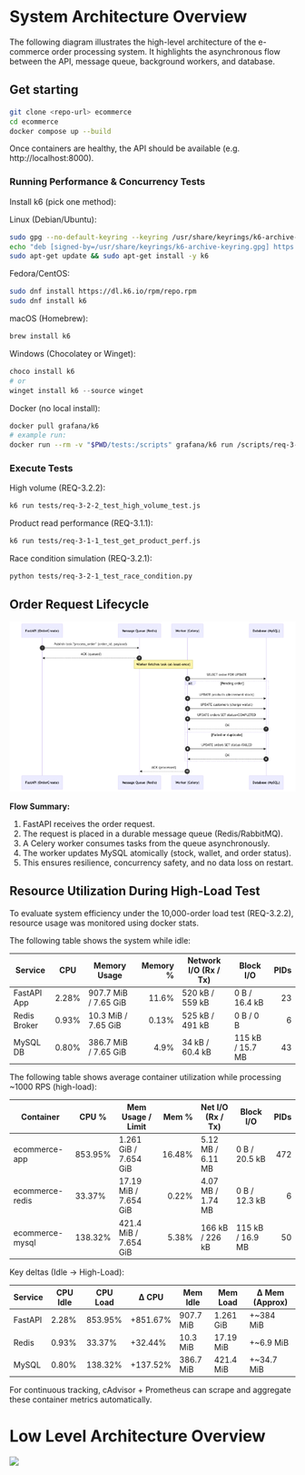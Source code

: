 # System Architecture Overview

The following diagram illustrates the high-level architecture of the e-commerce order processing system. It highlights the asynchronous flow between the API, message queue, background workers, and database.

## Get starting
```bash
git clone <repo-url> ecommerce
cd ecommerce
docker compose up --build
```

Once containers are healthy, the API should be available (e.g. http://localhost:8000).

### Running Performance & Concurrency Tests

Install k6 (pick one method):

Linux (Debian/Ubuntu):
```bash
sudo gpg --no-default-keyring --keyring /usr/share/keyrings/k6-archive-keyring.gpg --keyserver hkp://keyserver.ubuntu.com:80 --recv-keys C5AD17C747E3415A3642D57D77C6C491D6AC1D69
echo "deb [signed-by=/usr/share/keyrings/k6-archive-keyring.gpg] https://dl.k6.io/deb stable main" | sudo tee /etc/apt/sources.list.d/k6.list
sudo apt-get update && sudo apt-get install -y k6
```

Fedora/CentOS:
```bash
sudo dnf install https://dl.k6.io/rpm/repo.rpm
sudo dnf install k6
```

macOS (Homebrew):
```bash
brew install k6
```

Windows (Chocolatey or Winget):
```powershell
choco install k6
# or
winget install k6 --source winget
```

Docker (no local install):
```bash
docker pull grafana/k6
# example run:
docker run --rm -v "$PWD/tests:/scripts" grafana/k6 run /scripts/req-3-2-2_test_high_volume_test.js
```

### Execute Tests
High volume (REQ-3.2.2):
```bash
k6 run tests/req-3-2-2_test_high_volume_test.js
```

Product read performance (REQ-3.1.1):
```bash
k6 run tests/req-3-1-1_test_get_product_perf.js
```

Race condition simulation (REQ-3.2.1):
```bash
python tests/req-3-2-1_test_race_condition.py
```

## Order Request Lifecycle

![api_lifecycle](lifecycle.png)

**Flow Summary:**
1. FastAPI receives the order request.
2. The request is placed in a durable message queue (Redis/RabbitMQ).
3. A Celery worker consumes tasks from the queue asynchronously.
4. The worker updates MySQL atomically (stock, wallet, and order status).
5. This ensures resilience, concurrency safety, and no data loss on restart.


## Resource Utilization During High-Load Test

To evaluate system efficiency under the 10,000-order load test (REQ-3.2.2), resource usage was monitored using docker stats.

The following table shows the system while idle:

| Service      | CPU    | Memory Usage          | Memory % | Network I/O (Rx / Tx) | Block I/O        | PIDs |
|--------------|--------|-----------------------|---------:|-----------------------|------------------|-----:|
| FastAPI App  | 2.28%  | 907.7 MiB / 7.65 GiB  | 11.6%    | 520 kB / 559 kB       | 0 B / 16.4 kB    | 23   |
| Redis Broker | 0.93%  | 10.3 MiB / 7.65 GiB   | 0.13%    | 525 kB / 491 kB       | 0 B / 0 B        | 6    |
| MySQL DB     | 0.80%  | 386.7 MiB / 7.65 GiB  | 4.9%     | 34 kB / 60.4 kB       | 115 kB / 15.7 MB | 43   |

The following table shows average container utilization while processing ~1000 RPS (high-load):

| Container          | CPU %    | Mem Usage / Limit     | Mem %  | Net I/O (Rx / Tx)  | Block I/O        | PIDs |
|--------------------|----------|------------------------|-------:|--------------------|------------------|-----:|
| ecommerce-app      | 853.95%  | 1.261 GiB / 7.654 GiB  | 16.48% | 5.12 MB / 6.11 MB  | 0 B / 20.5 kB    | 472  |
| ecommerce-redis    | 33.37%   | 17.19 MiB / 7.654 GiB  | 0.22%  | 4.07 MB / 1.74 MB  | 0 B / 12.3 kB    | 6    |
| ecommerce-mysql    | 138.32%  | 421.4 MiB / 7.654 GiB  | 5.38%  | 166 kB / 226 kB    | 115 kB / 16.9 MB | 50   |

Key deltas (Idle → High-Load):

| Service   | CPU Idle | CPU Load | Δ CPU     | Mem Idle    | Mem Load     | Δ Mem (Approx) |
|-----------|----------|----------|-----------|-------------|--------------|----------------|
| FastAPI   | 2.28%    | 853.95%  | +851.67%  | 907.7 MiB   | 1.261 GiB    | +~384 MiB      |
| Redis     | 0.93%    | 33.37%   | +32.44%   | 10.3 MiB    | 17.19 MiB    | +~6.9 MiB      |
| MySQL     | 0.80%    | 138.32%  | +137.52%  | 386.7 MiB   | 421.4 MiB    | +~34.7 MiB     |

For continuous tracking, cAdvisor + Prometheus can scrape and aggregate these container metrics automatically.

# Low Level Architecture Overview

[![](https://mermaid.ink/img/pako:eNrVWXtO40gav8onSzMdpp0Qh84OWEu30klgo4GEIWmNtEKKCrsCHhw7U7ZhsigHmBPsBfYme5M5yXz18KMcOwmtllbLP2BXfe_f9zKvhhO61LCNiP6W0MChA488MLK8CwB_VoTFnuOtSBBD3_doEG-_vyBR3LsZVRAkURwuKZtS9uw5dPvCDQvdxIlrzyfM3UF9vZ7-fLX9-pa6XlShDPUpW_8SsifKajX5nHi-y8_ljXEYUwifKVO2m_o1G6wW9BkleCu1FS788AUaN5PpDI4d9TI6kvwkl-bHj--Vz2yQF8nKO3628vt_v2fHH1-TiLKALKkNd8av4WMwd0N6Z2wkL8WBMyv52QZH6DRP2TXcezNTUOqbKqRTcmbCqzaMxtPh7Qx_zSagq9VI1TLhhfg-jef3xCcInPNuu91utRVrwaeJHJvb6qkXc8-Fxpcvo0GNNpw4c1R6eEujVRhEVPeCkCO8a0OnbamouNKPBXkm1Glvg1R_c3DwOy24pBl04MWLH2GwRt6egy8RWcEDNC6HGN6VvBIdv3ruph4L4q6CQk6i_kLltyOvJ5AND2iPui-CntOa4BDnkZ7PWJIGXycuxH46vBr2Z_ADXNxOrlMeMvi__GN4OyywhXP4VI53WSn1_HpPIora4TsTMCDOkwle4MUe8efiUZlXp1zZ_fpzQ-mk26YOkbxMTVx37spgSZ0aR4WwM-_hMYZwAWWyPvGdxOcJL1SeMxJ7ofCMeD7WDBLvP3bb39kgRMB__40Voy1ed7rN8kFHHPz5x386Xf2ge6BNTsIYYkrag5HJHc75LIgTh6yS1Y6open22mq1TF3CrnhpqVtitStz2zD5SSZtEboyX4v40RRRcDo8c0-ysi06jKzZTehF64CnbujQKBLZK6tzyC8dWsPl5YrCsyuPi43OBuzDCZ0LRiKLxalWt4v3kV4nF4QyN5PEcz80qonei0bJgSbslfJaLvXJupGyMIUdWhXJTapMGMVUdluISfQkzZGleMafRwOsUwFlvEBLFoJIIEG3ZJaTV5igYUyexCROogyymRWID36AkRqOB6Px5WYXBDvQcxy6yrrHNpc7Q_ERzbiMOWGMqUqphJREWQFY9-vUQ8WBRLqBN_TCrFIKkHCp7MO5YrsDpHBb4Flb6wvglZW-gKVPVeFOpwWXLld4EDhrwC7jPG3NAJpF9HcvitEPyqSQIdeAFrUlvpr-oOcj8N116r0UCVsmoRSFvVsaJyyQ_c4FRqPEj2Uo0wD2J9c3V8PZcHB80RtdDQcKD9SPKIzpy1a8akTmXvw8vByNYXbbG097_dloMhby3thHxcHF5Ba-3Ax6s2EutNLlN8PpdHQ9ms5Gfbia9GXVvGH0GWEcASNY9J0wcLEdYS6Iw0ngr8GCF6E8uieQyCp6tC5g6YzT4JKG6byWh6vCNTqDvG-qpiv7m9ArESmhRESjIKYMexU9QEY1iPVxVXq6OHLucnWdA7Lx_g0eqBqlCwlWyN-aPpFWX3TUfEXyCnSuys_Rfr0lkuU-4FbpzBNtyrsn9J6J55N7n8L38FnOxDBNFgscZLO1rxqRusie78Mz8T2XCOjhmqVnbYWnlKNkMPREmeJMLLo7hk3-boK1ZxQ9SIqOEi5G3weQXelFs4DZSlS9QXoBB9JCHlfk8S4rTe92VuHdQpDJ9WhWrEe7wpe2Koyb80iCBxph5VguvThtgQSN9Bx0xnqH8Lz-ThOH182KxpkZt9EZ5U-iBI-CKMOdBOe38Kws9e--hf9qDL_ABKLuKyZbFAa2bkZxwznEbJWB__-Gq-wpmE4DVQ2yP8psm4qvmP8QiytMQ15CDhzvP8jFXNY-OROqRVz66DiD5oHL-BbZngGer-H5-J5S1YzhXzuI5SVfFy6e1KhjpqV_TmITkpWr_t58xTh92NpWTvrtfqY1u1r1Dgx1Fzc5Di9fRVvb2AoBO3bErTftcNvke8IuL9VH_n8R_3x62JTna5UZXpTX5TxJa7TcGnRrKb52NKuYaXT70lHsbZIP_Iq1Q66CXtUQpfdTnWyKwy3OVDEjQUQcPhLBImSyr_KOKzDji1kJwhVlcmraZ9zeMaI37g-v9LK_k9Pbx6H3BWwdKGTPZPcerH2MdjWouoRQ80hV4MoFMCsHigYacf69VDRplTQY8b1ZU-QnOyQ0FgSZHJXa375ivL8CpzdkDV6i5uRB_NugX4TXKluhjcMr7E90DSPegZd4KvkMaIzmRGUGKkRNuOFb85Kv-A74GFjxKS3fto6Els2qzJBzZ6QubH1ViCq_tXCRW9-bFAv5_WWVbfLqtRgsGI2RRHy2vyfOU7hYbLlEW2yagLeiOd9ixWd0xUvu0_MVowsaO4_zZeLH3gqdyc6tVIskDptSHBqJXur5aM9yPWQsZIZpPDDPNWwONdPAHFwS_mi8cnXujBhv0juDR9OlC4Lc74y7YINkKxL8MwyXKSULk4dHwxYQMw3ZTdU_87IriDnK-mESxIbdbf9N8DDsV-N3wz4567TOrK5lWZ2zTudD-7RrGmvDblon3VbnrG39eNq2Tjtn1umHjWn8S8htt87aJ3hw2j3pdDtty9r8BaTTQNA?type=png)](https://mermaid.live/edit#pako:eNrVWXtO40gav8onSzMdpp0Qh84OWEu30klgo4GEIWmNtEKKCrsCHhw7U7ZhsigHmBPsBfYme5M5yXz18KMcOwmtllbLP2BXfe_f9zKvhhO61LCNiP6W0MChA488MLK8CwB_VoTFnuOtSBBD3_doEG-_vyBR3LsZVRAkURwuKZtS9uw5dPvCDQvdxIlrzyfM3UF9vZ7-fLX9-pa6XlShDPUpW_8SsifKajX5nHi-y8_ljXEYUwifKVO2m_o1G6wW9BkleCu1FS788AUaN5PpDI4d9TI6kvwkl-bHj--Vz2yQF8nKO3628vt_v2fHH1-TiLKALKkNd8av4WMwd0N6Z2wkL8WBMyv52QZH6DRP2TXcezNTUOqbKqRTcmbCqzaMxtPh7Qx_zSagq9VI1TLhhfg-jef3xCcInPNuu91utRVrwaeJHJvb6qkXc8-Fxpcvo0GNNpw4c1R6eEujVRhEVPeCkCO8a0OnbamouNKPBXkm1Glvg1R_c3DwOy24pBl04MWLH2GwRt6egy8RWcEDNC6HGN6VvBIdv3ruph4L4q6CQk6i_kLltyOvJ5AND2iPui-CntOa4BDnkZ7PWJIGXycuxH46vBr2Z_ADXNxOrlMeMvi__GN4OyywhXP4VI53WSn1_HpPIora4TsTMCDOkwle4MUe8efiUZlXp1zZ_fpzQ-mk26YOkbxMTVx37spgSZ0aR4WwM-_hMYZwAWWyPvGdxOcJL1SeMxJ7ofCMeD7WDBLvP3bb39kgRMB__40Voy1ed7rN8kFHHPz5x386Xf2ge6BNTsIYYkrag5HJHc75LIgTh6yS1Y6open22mq1TF3CrnhpqVtitStz2zD5SSZtEboyX4v40RRRcDo8c0-ysi06jKzZTehF64CnbujQKBLZK6tzyC8dWsPl5YrCsyuPi43OBuzDCZ0LRiKLxalWt4v3kV4nF4QyN5PEcz80qonei0bJgSbslfJaLvXJupGyMIUdWhXJTapMGMVUdluISfQkzZGleMafRwOsUwFlvEBLFoJIIEG3ZJaTV5igYUyexCROogyymRWID36AkRqOB6Px5WYXBDvQcxy6yrrHNpc7Q_ERzbiMOWGMqUqphJREWQFY9-vUQ8WBRLqBN_TCrFIKkHCp7MO5YrsDpHBb4Flb6wvglZW-gKVPVeFOpwWXLld4EDhrwC7jPG3NAJpF9HcvitEPyqSQIdeAFrUlvpr-oOcj8N116r0UCVsmoRSFvVsaJyyQ_c4FRqPEj2Uo0wD2J9c3V8PZcHB80RtdDQcKD9SPKIzpy1a8akTmXvw8vByNYXbbG097_dloMhby3thHxcHF5Ba-3Ax6s2EutNLlN8PpdHQ9ms5Gfbia9GXVvGH0GWEcASNY9J0wcLEdYS6Iw0ngr8GCF6E8uieQyCp6tC5g6YzT4JKG6byWh6vCNTqDvG-qpiv7m9ArESmhRESjIKYMexU9QEY1iPVxVXq6OHLucnWdA7Lx_g0eqBqlCwlWyN-aPpFWX3TUfEXyCnSuys_Rfr0lkuU-4FbpzBNtyrsn9J6J55N7n8L38FnOxDBNFgscZLO1rxqRusie78Mz8T2XCOjhmqVnbYWnlKNkMPREmeJMLLo7hk3-boK1ZxQ9SIqOEi5G3weQXelFs4DZSlS9QXoBB9JCHlfk8S4rTe92VuHdQpDJ9WhWrEe7wpe2Koyb80iCBxph5VguvThtgQSN9Bx0xnqH8Lz-ThOH182KxpkZt9EZ5U-iBI-CKMOdBOe38Kws9e--hf9qDL_ABKLuKyZbFAa2bkZxwznEbJWB__-Gq-wpmE4DVQ2yP8psm4qvmP8QiytMQ15CDhzvP8jFXNY-OROqRVz66DiD5oHL-BbZngGer-H5-J5S1YzhXzuI5SVfFy6e1KhjpqV_TmITkpWr_t58xTh92NpWTvrtfqY1u1r1Dgx1Fzc5Di9fRVvb2AoBO3bErTftcNvke8IuL9VH_n8R_3x62JTna5UZXpTX5TxJa7TcGnRrKb52NKuYaXT70lHsbZIP_Iq1Q66CXtUQpfdTnWyKwy3OVDEjQUQcPhLBImSyr_KOKzDji1kJwhVlcmraZ9zeMaI37g-v9LK_k9Pbx6H3BWwdKGTPZPcerH2MdjWouoRQ80hV4MoFMCsHigYacf69VDRplTQY8b1ZU-QnOyQ0FgSZHJXa375ivL8CpzdkDV6i5uRB_NugX4TXKluhjcMr7E90DSPegZd4KvkMaIzmRGUGKkRNuOFb85Kv-A74GFjxKS3fto6Els2qzJBzZ6QubH1ViCq_tXCRW9-bFAv5_WWVbfLqtRgsGI2RRHy2vyfOU7hYbLlEW2yagLeiOd9ixWd0xUvu0_MVowsaO4_zZeLH3gqdyc6tVIskDptSHBqJXur5aM9yPWQsZIZpPDDPNWwONdPAHFwS_mi8cnXujBhv0juDR9OlC4Lc74y7YINkKxL8MwyXKSULk4dHwxYQMw3ZTdU_87IriDnK-mESxIbdbf9N8DDsV-N3wz4567TOrK5lWZ2zTudD-7RrGmvDblon3VbnrG39eNq2Tjtn1umHjWn8S8htt87aJ3hw2j3pdDtty9r8BaTTQNA)
